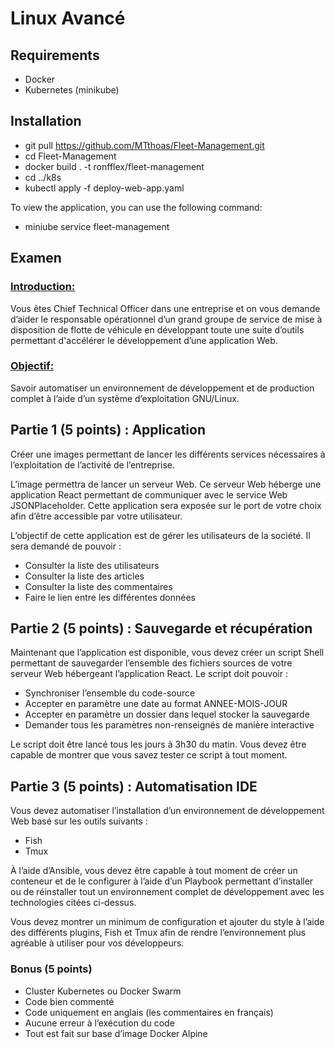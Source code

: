 # Linux Avancé

## Requirements
- Docker
- Kubernetes (minikube)

## Installation
- git pull https://github.com/MTthoas/Fleet-Management.git
- cd Fleet-Management
- docker build . -t ronfflex/fleet-management
- cd ../k8s
- kubectl apply -f deploy-web-app.yaml

To view the application, you can use the following command:
- miniube service fleet-management


## Examen
### <ins>Introduction:</ins>

Vous êtes Chief Technical Officer dans une entreprise et on vous demande d’aider le responsable opérationnel d’un grand groupe de service de mise à disposition de flotte de véhicule en développant toute une suite d’outils permettant d'accélérer le développement d’une application Web.

### <ins>Objectif:</ins>

Savoir automatiser un environnement de développement et de production complet à l’aide d’un système d’exploitation GNU/Linux.


## Partie 1 (5 points) : Application

Créer une images permettant de lancer les différents services nécessaires à l’exploitation de l’activité de l’entreprise.

L’image permettra de lancer un serveur Web. Ce serveur Web héberge une application React permettant de communiquer avec le service Web JSONPlaceholder. Cette application sera exposée sur le port de votre choix afin d’être accessible par votre utilisateur.

L’objectif de cette application est de gérer les utilisateurs de la société. Il sera demandé de pouvoir :

- Consulter la liste des utilisateurs
- Consulter la liste des articles
- Consulter la liste des commentaires
- Faire le lien entre les différentes données


## Partie 2 (5 points) : Sauvegarde et récupération

Maintenant que l’application est disponible, vous devez créer un script Shell permettant de sauvegarder l’ensemble des fichiers sources de votre serveur Web hébergeant l’application React. Le script doit pouvoir :

- Synchroniser l’ensemble du code-source
- Accepter en paramètre une date au format ANNEE-MOIS-JOUR
- Accepter en paramètre un dossier dans lequel stocker la sauvegarde
- Demander tous les paramètres non-renseignés de manière interactive

Le script doit être lancé tous les jours à 3h30 du matin. Vous devez être capable de montrer que vous savez tester ce script à tout moment.


## Partie 3 (5 points) : Automatisation IDE

Vous devez automatiser l’installation d’un environnement de développement Web basé sur les outils suivants :

- Fish
- Tmux

À l’aide d’Ansible, vous devez être capable à tout moment de créer un conteneur et de le configurer à l’aide d’un Playbook permettant d’installer ou de réinstaller tout un environnement complet de développement avec les technologies citées ci-dessus.

Vous devez montrer un minimum de configuration et ajouter du style à l’aide des différents plugins, Fish et Tmux afin de rendre l’environnement plus agréable à utiliser pour vos développeurs.


### <ind>Bonus (5 points)</ins>

- Cluster Kubernetes ou Docker Swarm
- Code bien commenté
- Code uniquement en anglais (les commentaires en français)
- Aucune erreur à l’exécution du code
- Tout est fait sur base d’image Docker Alpine
